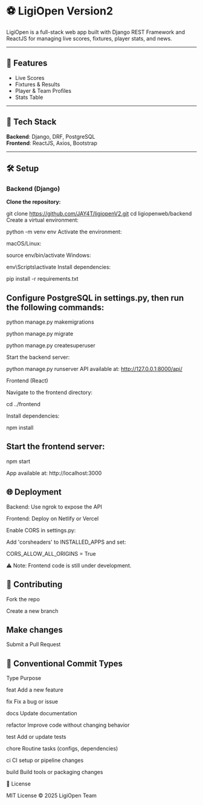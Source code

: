 # ⚽ LigiOpen Version2

LigiOpen is a full-stack web app built with Django REST Framework and ReactJS for managing live scores, fixtures, player stats, and news.

---

## 🌟 Features

- Live Scores  
- Fixtures & Results  
- Player & Team Profiles  
- Stats Table  

---

## 🚀 Tech Stack

**Backend**: Django, DRF, PostgreSQL  
**Frontend**: ReactJS, Axios, Bootstrap  

---

## 🛠️ Setup

### Backend (Django)

**Clone the repository:**

git clone https://github.com/JAY4T/ligiopenV2.git
cd ligiopenweb/backend
Create a virtual environment:


python -m venv env
Activate the environment:

macOS/Linux:


source env/bin/activate
Windows:


env\Scripts\activate
Install dependencies:


pip install -r requirements.txt

## Configure PostgreSQL in settings.py, then run the following commands:


python manage.py makemigrations

python manage.py migrate

python manage.py createsuperuser

Start the backend server:


python manage.py runserver
API available at: http://127.0.0.1:8000/api/

Frontend (React)

Navigate to the frontend directory:


cd ../frontend

Install dependencies:


npm install

## Start the frontend server:


npm start

App available at: http://localhost:3000

## 🌐 Deployment

Backend: Use ngrok to expose the API

Frontend: Deploy on Netlify or Vercel

Enable CORS in settings.py:

Add 'corsheaders' to INSTALLED_APPS and set:


CORS_ALLOW_ALL_ORIGINS = True

⚠️ Note: Frontend code is still under development.

## 🤝 Contributing

Fork the repo

Create a new branch

## Make changes

Submit a Pull Request

## 📌 Conventional Commit Types

Type	Purpose

feat	Add a new feature

fix	    Fix a bug or issue

docs	Update documentation

refactor	Improve code without changing behavior

test	Add or update tests

chore	Routine tasks (configs, dependencies)

ci	CI setup or pipeline changes

build	Build tools or packaging changes


🪪 License

MIT License © 2025 LigiOpen Team
